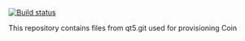 [![Build status](https://ci.appveyor.com/api/projects/status/github/qtwebkit/coin-provisioning?svg=true)](https://ci.appveyor.com/project/annulen/coin-provisioning)

This repository contains files from qt5.git used for provisioning Coin
